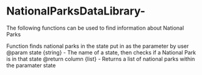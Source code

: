 # NationalParksDataLibrary-
The following functions can be used to find information about National Parks

Function finds national parks in the state put in as the parameter by user 
@param state {string} - The name of a state, then checks if a National Park is in that state
@return column {list} - Returns a list of national parks within the paramater state 
